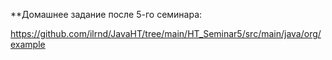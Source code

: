 **Домашнее задание после 5-го семинара:

https://github.com/ilrnd/JavaHT/tree/main/HT_Seminar5/src/main/java/org/example